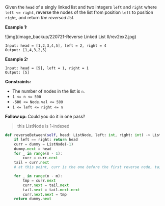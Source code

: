 Given the `head` of a singly linked list and two integers `left` and `right` where `left <= right`, reverse the nodes of the list from position `left` to position `right`, and return *the reversed list*.

 

**Example 1:**

![img](image_backup/220721-Reverse Linked List II/rev2ex2.jpg)

```
Input: head = [1,2,3,4,5], left = 2, right = 4
Output: [1,4,3,2,5]
```

**Example 2:**

```
Input: head = [5], left = 1, right = 1
Output: [5]
```

 

**Constraints:**

- The number of nodes in the list is `n`.
- `1 <= n <= 500`
- `-500 <= Node.val <= 500`
- `1 <= left <= right <= n`

 

**Follow up:** Could you do it in one pass?

> this ListNode is 1-indexed

```python
def reverseBetween(self, head: ListNode, left: int, right: int) -> ListNode:
    if left == right: return head
    curr = dummy = ListNode(-1)
    dummy.next = head
    for _ in range(m - 1):
        curr = curr.next
    tail = curr.next 
    # at this point, curr is the one before the first reverse node, tail is the first node that will be reversed

    for _ in range(n - m):
        tmp = curr.next
        curr.next = tail.next
        tail.next = tail.next.next
        curr.next.next = tmp
    return dummy.next
```

